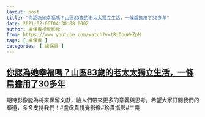 ```yaml
---
layout: post
title: "你認為她幸福嗎？山區83歲的老太太獨立生活，一條扁擔用了30多年"
date: 2021-02-06T04:30:08.000Z
author: 盧保貴視覺影像
from: https://www.youtube.com/watch?v=tRiDouWHZpM
tags: [ 盧保貴 ]
categories: [ 盧保貴 ]
---
```

<!--1612585808000-->
[你認為她幸福嗎？山區83歲的老太太獨立生活，一條扁擔用了30多年](https://www.youtube.com/watch?v=tRiDouWHZpM)
------

<div>
期待影像能為將來保留文獻，給人們帶來更多的意義與思考。希望大家訂閱我們的頻道，多多支持我們！#盧保貴視覺影像#珍貴攝影#三農
</div>
